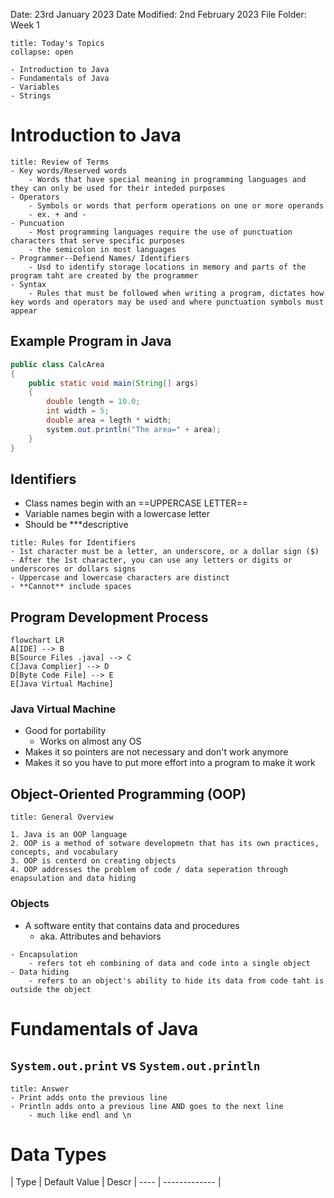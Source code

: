 Date: 23rd January 2023
Date Modified: 2nd February 2023
File Folder: Week 1

```ad-abstract
title: Today's Topics
collapse: open

- Introduction to Java
- Fundamentals of Java
- Variables
- Strings

```


# Introduction to Java

```ad-abstract
title: Review of Terms
- Key words/Reserved words
	- Words that have special meaning in programming languages and they can only be used for their inteded purposes
- Operators
	- Symbols or words that perform operations on one or more operands
	- ex. + and -
- Puncuation
	- Most programming languages require the use of punctuation characters that serve specific purposes
	- the semicolon in most languages
- Programmer--Defiend Names/ Identifiers
	- Usd to identify storage locations in memory and parts of the program taht are created by the programmer
- Syntax
	- Rules that must be followed when writing a program, dictates how key words and operators may be used and where punctuation symbols must appear
```


## Example Program in Java

```java
public class CalcArea
{
	public static void main(String[] args)
	{
		double length = 10.0;
		int width = 5;
		double area = legth * width;
		system.out.println("The area=" + area);
	}
}
```

## Identifiers

- Class names begin with an ==UPPERCASE LETTER==
- Variable names begin with a lowercase letter
- Should be ***descriptive

```ad-info
title: Rules for Identifiers
- 1st character must be a letter, an underscore, or a dollar sign ($)
- After the 1st character, you can use any letters or digits or underscores or dollars signs
- Uppercase and lowercase characters are distinct
- **Cannot** include spaces
```

## Program Development Process

```mermaid
flowchart LR
A[IDE] --> B
B[Source Files .java] --> C
C[Java Complier] --> D
D[Byte Code File] --> E
E[Java Virtual Machine]
```

### Java Virtual Machine

- Good for portability
	- Works on almost any OS
- Makes it so pointers are not necessary and don't work anymore
- Makes it so you have to put more effort into a program to make it work

## Object-Oriented Programming (OOP)

```ad-example
title: General Overview

1. Java is an OOP language
2. OOP is a method of sotware developmetn that has its own practices, concepts, and vocabulary
3. OOP is centerd on creating objects
4. OOP addresses the problem of code / data seperation through enapsulation and data hiding
```

### Objects
- A software entity that contains data and procedures
	- aka. Attributes and behaviors

```ad-info
- Encapsulation
	- refers tot eh combining of data and code into a single object
- Data hiding
	- refers to an object's ability to hide its data from code taht is outside the object
```

# Fundamentals of Java

## ``System.out.print`` vs ``System.out.println``

```ad-check
title: Answer
- Print adds onto the previous line
- Println adds onto a previous line AND goes to the next line
	- much like endl and \n
```

# Data Types

| Type | Default Value | Descr
| ---- | ------------- |






